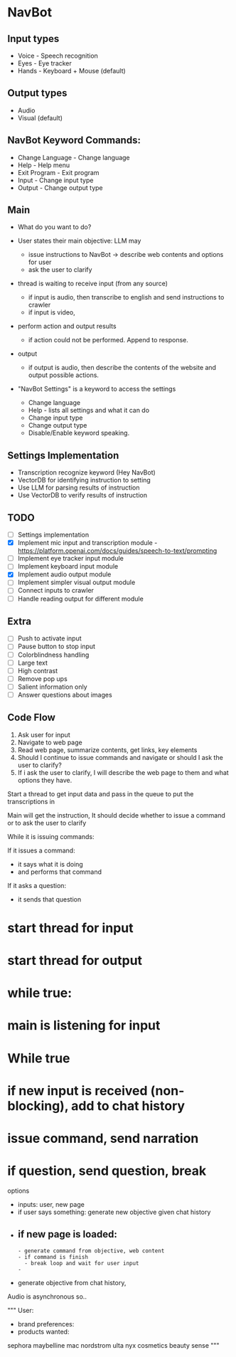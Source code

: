 # NavBot

## Input types
 - Voice - Speech recognition
 - Eyes - Eye tracker
 - Hands - Keyboard + Mouse (default)

## Output types
 - Audio
 - Visual (default)

## NavBot Keyword Commands:
 - Change Language - Change language
 - Help - Help menu
 - Exit Program - Exit program
 - Input - Change input type
 - Output - Change output type

## Main
 - What do you want to do? 
 - User states their main objective: LLM may
   - issue instructions to NavBot -> describe web contents and options for user
   - ask the user to clarify

 - thread is waiting to receive input (from any source)
   - if input is audio, then transcribe to english and send instructions to crawler 
   - if input is video, 
 - perform action and output results
   - if action could not be performed. Append to response.
 - output
   - if output is audio, then describe the contents of the website and output possible actions.
 - "NavBot Settings" is a keyword to access the settings
   - Change language
   - Help - lists all settings and what it can do
   - Change input type
   - Change output type
   - Disable/Enable keyword speaking. 

## Settings Implementation
 - Transcription recognize keyword (Hey NavBot)
 - VectorDB for identifying instruction to setting
 - Use LLM for parsing results of instruction
 - Use VectorDB to verify results of instruction

## TODO
 - [ ] Settings implementation
 - [x] Implement mic input and transcription module - https://platform.openai.com/docs/guides/speech-to-text/prompting
 - [ ] Implement eye tracker input module
 - [ ] Implement keyboard input module
 - [x] Implement audio output module
 - [ ] Implement simpler visual output module
 - [ ] Connect inputs to crawler
 - [ ] Handle reading output for different module

## Extra
 - [ ] Push to activate input
 - [ ] Pause button to stop input
 - [ ] Colorblindness handling
 - [ ] Large text
 - [ ] High contrast
 - [ ] Remove pop ups
 - [ ] Salient information only
 - [ ] Answer questions about images

## Code Flow
1. Ask user for input
2. Navigate to web page
3. Read web page, summarize contents, get links, key elements
4. Should I continue to issue commands and navigate or should I ask the user to clarify?
5. If i ask the user to clarify, I will describe the web page to them and what options they have.


Start a thread to get input data and pass in the queue to put the transcriptions in

Main will get the instruction, 
It should decide whether to issue a command or to ask the user to clarify

While it is issuing commands:

If it issues a command:
 - it says what it is doing
 - and performs that command

If it asks a question:
 - it sends that question 


# start thread for input
# start thread for output
# while true:
  # main is listening for input
  # While true
  #    if new input is received (non-blocking), add to chat history
  #    issue command, send narration
  #    if question, send question, break
  


options 
 - inputs: user, new page
 - if user says something: generate new objective given chat history
 - if new page is loaded:
   - 
       - generate command from objective, web content
       - if command is finish
         - break loop and wait for user input
       - 

 - generate objective from chat history, 



Audio is asynchronous so..



"""
User:
 - brand preferences: 
 - products wanted: 

sephora
maybelline
mac
nordstrom
ulta
nyx cosmetics
beauty sense
"""
